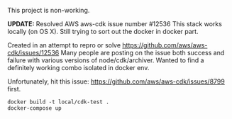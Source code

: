 This project is non-working.

**UPDATE:** Resolved AWS aws-cdk issue number #12536  This stack works locally (on OS X). Still trying to sort out the docker in docker part.

Created in an attempt to repro or solve https://github.com/aws/aws-cdk/issues/12536 Many people are posting on the issue both success and failure with various versions of node/cdk/archiver. Wanted to find a definitely working combo isolated in docker env.

Unfortunately, hit this issue: https://github.com/aws/aws-cdk/issues/8799 first.

```
docker build -t local/cdk-test .
docker-compose up
```

